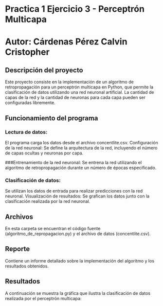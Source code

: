 # Practica 1 Ejercicio 3 - Perceptrón Multicapa
# Autor: Cárdenas Pérez Calvin Cristopher

## Descripción del proyecto

Este proyecto consiste en la implementación de un algoritmo de retropropagación para un perceptrón multicapa en Python, que permite la clasificación de datos utilizando una red neuronal artificial. La cantidad de capas de la red y la cantidad de neuronas para cada capa pueden ser configuradas libremente.

## Funcionamiento del programa

### Lectura de datos: 
El programa carga los datos desde el archivo concentlite.csv.
Configuración de la red neuronal: Se define la arquitectura de la red, incluyendo el número de capas ocultas y neuronas por capa.

###Entrenamiento de la red neuronal: 
Se entrena la red utilizando el algoritmo de retropropagación durante un número de épocas especificado.

### Clasificación de datos: 
Se utilizan los datos de entrada para realizar predicciones con la red neuronal.
Visualización de resultados: Se grafican los datos junto con la clasificación realizada por la red neuronal.

## Archivos

En esta carpeta se encuentran el código fuente (algoritmo_de_repropagacion.py) y el archivo de datos (concentlite.csv).

## Reporte

Contiene un informe detallado sobre la implementación del algoritmo y los resultados obtenidos.

## Resultados

A continuación se muestra la gráfica que ilustra la clasificación de datos realizada por el perceptrón multicapa:
